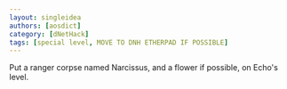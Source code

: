```yaml
---
layout: singleidea
authors: [aosdict]
category: [dNetHack]
tags: [special level, MOVE TO DNH ETHERPAD IF POSSIBLE]
---
```

Put a ranger corpse named Narcissus, and a flower if possible, on Echo's level.
